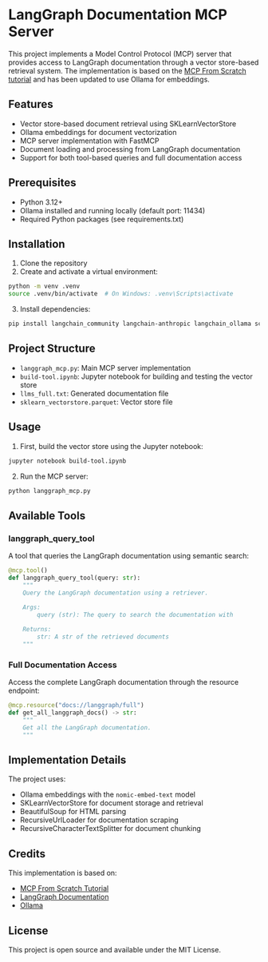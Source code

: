 # LangGraph Documentation MCP Server

This project implements a Model Control Protocol (MCP) server that provides access to LangGraph documentation through a vector store-based retrieval system. The implementation is based on the [MCP From Scratch tutorial](https://mirror-feeling-d80.notion.site/MCP-From-Scratch-1b9808527b178040b5baf83a991ed3b2?pvs=4) and has been updated to use Ollama for embeddings.

## Features

- Vector store-based document retrieval using SKLearnVectorStore
- Ollama embeddings for document vectorization
- MCP server implementation with FastMCP
- Document loading and processing from LangGraph documentation
- Support for both tool-based queries and full documentation access

## Prerequisites

- Python 3.12+
- Ollama installed and running locally (default port: 11434)
- Required Python packages (see requirements.txt)

## Installation

1. Clone the repository
2. Create and activate a virtual environment:
```bash
python -m venv .venv
source .venv/bin/activate  # On Windows: .venv\Scripts\activate
```

3. Install dependencies:
```bash
pip install langchain_community langchain-anthropic langchain_ollama scikit-learn bs4 pandas pyarrow matplotlib lxml langgraph tiktoken "mcp[cli]"
```

## Project Structure

- `langgraph_mcp.py`: Main MCP server implementation
- `build-tool.ipynb`: Jupyter notebook for building and testing the vector store
- `llms_full.txt`: Generated documentation file
- `sklearn_vectorstore.parquet`: Vector store file

## Usage

1. First, build the vector store using the Jupyter notebook:
```bash
jupyter notebook build-tool.ipynb
```

2. Run the MCP server:
```bash
python langgraph_mcp.py
```

## Available Tools

### langgraph_query_tool
A tool that queries the LangGraph documentation using semantic search:
```python
@mcp.tool()
def langgraph_query_tool(query: str):
    """
    Query the LangGraph documentation using a retriever.
    
    Args:
        query (str): The query to search the documentation with

    Returns:
        str: A str of the retrieved documents
    """
```

### Full Documentation Access
Access the complete LangGraph documentation through the resource endpoint:
```python
@mcp.resource("docs://langgraph/full")
def get_all_langgraph_docs() -> str:
    """
    Get all the LangGraph documentation.
    """
```

## Implementation Details

The project uses:
- Ollama embeddings with the `nomic-embed-text` model
- SKLearnVectorStore for document storage and retrieval
- BeautifulSoup for HTML parsing
- RecursiveUrlLoader for documentation scraping
- RecursiveCharacterTextSplitter for document chunking

## Credits

This implementation is based on:
- [MCP From Scratch Tutorial](https://mirror-feeling-d80.notion.site/MCP-From-Scratch-1b9808527b178040b5baf83a991ed3b2?pvs=4)
- [LangGraph Documentation](https://langchain-ai.github.io/langgraph/)
- [Ollama](https://ollama.ai/)

## License

This project is open source and available under the MIT License. 
